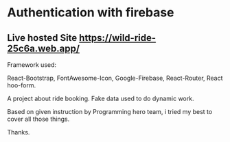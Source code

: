 # Authentication with firebase


## Live hosted Site https://wild-ride-25c6a.web.app/

Framework used:

React-Bootstrap, FontAwesome-Icon, Google-Firebase, React-Router, React hoo-form.

A project about ride booking. Fake data used to do dynamic work.

Based on given instruction by Programming hero team, i tried my best to cover all those things.

Thanks.
